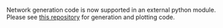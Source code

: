 Network generation code is now supported in an external python module. Please see 
[this repository](https://github.com/jacobmerson/fibernetgen) for generation and plotting code.
